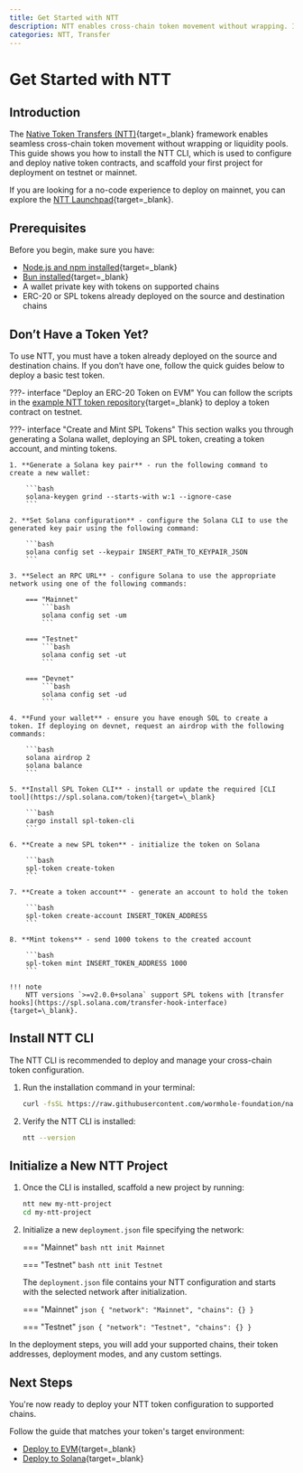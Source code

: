 ```yaml
---
title: Get Started with NTT
description: NTT enables cross-chain token movement without wrapping. Install the CLI, deploy test tokens, and scaffold a project to integrate NTT into your app.
categories: NTT, Transfer
---
```


# Get Started with NTT

## Introduction

The [Native Token Transfers (NTT)](/docs/products/native-token-transfers/overview){target=\_blank} framework enables seamless cross-chain token movement without wrapping or liquidity pools. This guide shows you how to install the NTT CLI, which is used to configure and deploy native token contracts, and scaffold your first project for deployment on testnet or mainnet.

If you are looking for a no-code experience to deploy on mainnet, you can explore the [NTT Launchpad](https://ntt.wormhole.com){target=\_blank}.

## Prerequisites

Before you begin, make sure you have:

- [Node.js and npm installed](https://docs.npmjs.com/downloading-and-installing-node-js-and-npm){target=\_blank}
- [Bun installed](https://bun.sh/){target=\_blank}
- A wallet private key with tokens on supported chains
- ERC-20 or SPL tokens already deployed on the source and destination chains

## Don’t Have a Token Yet?

To use NTT, you must have a token already deployed on the source and destination chains. If you don’t have one, follow the quick guides below to deploy a basic test token.

???- interface "Deploy an ERC-20 Token on EVM"
    You can follow the scripts in the [example NTT token repository](https://github.com/wormhole-foundation/example-ntt-token){target=\_blank} to deploy a token contract on testnet.


???- interface "Create and Mint SPL Tokens"
    This section walks you through generating a Solana wallet, deploying an SPL token, creating a token account, and minting tokens.

    1. **Generate a Solana key pair** - run the following command to create a new wallet:

        ```bash
        solana-keygen grind --starts-with w:1 --ignore-case
        ```

    2. **Set Solana configuration** - configure the Solana CLI to use the generated key pair using the following command:

        ```bash
        solana config set --keypair INSERT_PATH_TO_KEYPAIR_JSON
        ```

    3. **Select an RPC URL** - configure Solana to use the appropriate network using one of the following commands:

        === "Mainnet"
            ```bash
            solana config set -um
            ```

        === "Testnet"
            ```bash
            solana config set -ut
            ```

        === "Devnet"
            ```bash
            solana config set -ud
            ```

    4. **Fund your wallet** - ensure you have enough SOL to create a token. If deploying on devnet, request an airdrop with the following commands:

        ```bash
        solana airdrop 2
        solana balance
        ```

    5. **Install SPL Token CLI** - install or update the required [CLI tool](https://spl.solana.com/token){target=\_blank}

        ```bash
        cargo install spl-token-cli
        ```

    6. **Create a new SPL token** - initialize the token on Solana

        ```bash
        spl-token create-token
        ```

    7. **Create a token account** - generate an account to hold the token

        ```bash
        spl-token create-account INSERT_TOKEN_ADDRESS
        ```

    8. **Mint tokens** - send 1000 tokens to the created account

        ```bash
        spl-token mint INSERT_TOKEN_ADDRESS 1000
        ```

    !!! note
        NTT versions `>=v2.0.0+solana` support SPL tokens with [transfer hooks](https://spl.solana.com/transfer-hook-interface){target=\_blank}.

## Install NTT CLI

The NTT CLI is recommended to deploy and manage your cross-chain token configuration.

1. Run the installation command in your terminal:

    ```bash
    curl -fsSL https://raw.githubusercontent.com/wormhole-foundation/native-token-transfers/main/cli/install.sh | bash
    ```

2. Verify the NTT CLI is installed:

    ```bash
    ntt --version
    ```

## Initialize a New NTT Project

1. Once the CLI is installed, scaffold a new project by running:

    ```bash
    ntt new my-ntt-project
    cd my-ntt-project
    ```

2. Initialize a new `deployment.json` file specifying the network:

    === "Mainnet"
        ```bash
        ntt init Mainnet
        ```

    === "Testnet"
        ```bash
        ntt init Testnet
        ```

    The `deployment.json` file contains your NTT configuration and starts with the selected network after initialization.

    === "Mainnet"
        ```json
        {
            "network": "Mainnet",
            "chains": {}
        }
        ```

    === "Testnet"
        ```json
        {
            "network": "Testnet",
            "chains": {}
        }
        ```

In the deployment steps, you will add your supported chains, their token addresses, deployment modes, and any custom settings.

## Next Steps

You're now ready to deploy your NTT token configuration to supported chains.

Follow the guide that matches your token's target environment:

- [Deploy to EVM](/docs/products/native-token-transfers/guides/deploy-to-evm.md){target=\_blank}
- [Deploy to Solana](/docs/products/native-token-transfers/guides/deploy-to-solana.md){target=\_blank}
